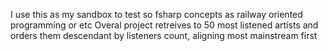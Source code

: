 I use this as my sandbox to test so fsharp concepts as railway oriented programming or etc
Overal project retreives to 50 most listened artists and orders them descendant by listeners count, aligning most mainstream first
